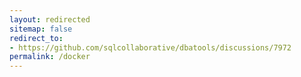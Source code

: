 ```yaml
---
layout: redirected
sitemap: false
redirect_to:
- https://github.com/sqlcollaborative/dbatools/discussions/7972
permalink: /docker
---
```

